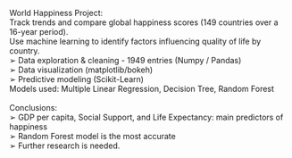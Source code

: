 World Happiness Project:<br />
Track trends and compare global happiness scores (149 countries over a 16-year period).<br />
Use machine learning to identify factors influencing quality of life by country.<br />
➢ Data exploration & cleaning - 1949 entries (Numpy / Pandas)<br />
➢ Data visualization (matplotlib/bokeh)<br />
➢ Predictive modeling (Scikit-Learn)<br />
Models used: Multiple Linear Regression, Decision Tree, Random Forest<br />
<br />
Conclusions:<br />
➢ GDP per capita, Social Support, and Life Expectancy: main predictors of happiness<br />
➢ Random Forest model is the most accurate<br />
➢ Further research is needed.

